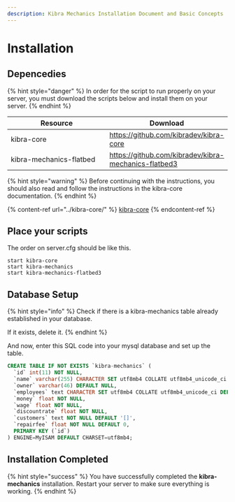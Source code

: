 ```yaml
---
description: Kibra Mechanics Installation Document and Basic Concepts
---
```


# Installation

## Depencedies

{% hint style="danger" %}
In order for the script to run properly on your server, you must download the scripts below and install them on your server.
{% endhint %}

<table><thead><tr><th width="365">Resource</th><th>Download</th></tr></thead><tbody><tr><td>kibra-core</td><td><a href="https://github.com/kibradev/kibra-core">https://github.com/kibradev/kibra-core</a></td></tr><tr><td>kibra-mechanics-flatbed</td><td><a href="https://github.com/kibradev/kibra-mechanics-flatbed3">https://github.com/kibradev/kibra-mechanics-flatbed3</a></td></tr></tbody></table>

{% hint style="warning" %}
Before continuing with the instructions, you should also read and follow the instructions in the kibra-core documentation.
{% endhint %}

{% content-ref url="../kibra-core/" %}
[kibra-core](../kibra-core/)
{% endcontent-ref %}

## Place your scripts

The order on server.cfg should be like this.

```
start kibra-core
start kibra-mechanics
start kibra-mechanics-flatbed3
```

## Database Setup

{% hint style="info" %}
Check if there is a kibra-mechanics table already established in your database.

If it exists, delete it.
{% endhint %}

And now, enter this SQL code into your mysql database and set up the table.

```sql
CREATE TABLE IF NOT EXISTS `kibra-mechanics` (
  `id` int(11) NOT NULL,
  `name` varchar(255) CHARACTER SET utf8mb4 COLLATE utf8mb4_unicode_ci NOT NULL,
  `owner` varchar(46) DEFAULT NULL,
  `employees` text CHARACTER SET utf8mb4 COLLATE utf8mb4_unicode_ci DEFAULT '[]',
  `money` float NOT NULL,
  `wage` float NOT NULL,
  `discountrate` float NOT NULL,
  `customers` text NOT NULL DEFAULT '[]',
  `repairfee` float NOT NULL DEFAULT 0,
  PRIMARY KEY (`id`)
) ENGINE=MyISAM DEFAULT CHARSET=utf8mb4;
```

## Installation Completed

{% hint style="success" %}
You have successfully completed the **kibra-mechanics** installation. Restart your server to make sure everything is working.
{% endhint %}



